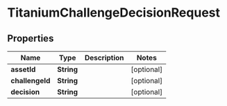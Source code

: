 

# TitaniumChallengeDecisionRequest


## Properties

| Name | Type | Description | Notes |
|------------ | ------------- | ------------- | -------------|
|**assetId** | **String** |  |  [optional] |
|**challengeId** | **String** |  |  [optional] |
|**decision** | **String** |  |  [optional] |



